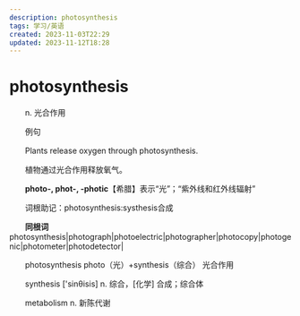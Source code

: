 ```yaml
---
description: photosynthesis
tags: 学习/英语
created: 2023-11-03T22:29
updated: 2023-11-12T18:28
---
```

# photosynthesis

　　n. 光合作用

　　例句

　　Plants release oxygen through photosynthesis.

　　植物通过光合作用释放氧气。

　　**photo-, phot-, -photic**【希腊】表示“光”；“紫外线和红外线辐射”

　　词根助记：photosynthesis:systhesis合成

　　**同根词**photosynthesis\|photograph\|photoelectric\|photographer\|photocopy\|photogenic\|photometer\|photodetector\|

　　photosynthesis photo（光）+synthesis（综合） 光合作用

　　synthesis \['sinθisis\] n. 综合，\[化学\] 合成；综合体

　　metabolism n. 新陈代谢
